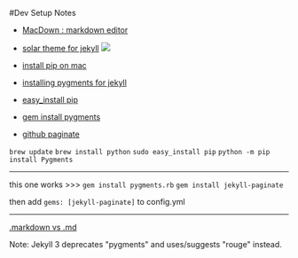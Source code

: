 #Dev Setup Notes 
 
* [MacDown : markdown editor](http://macdown.uranusjr.com/)
 
<!-- ![](http://macdown.uranusjr.com/static/base/img/logo.png) -->
 
* [solar theme for jekyll](https://github.com/howkj1/solar-theme-jekyll.git)
![](https://camo.githubusercontent.com/6f968e8ecb93a5f49e5408fdba6770a18b68f851/687474703a2f2f692e696d6775722e636f6d2f556e6e52686b742e706e67)
 
* [install pip on mac](http://stackoverflow.com/questions/17271319/installing-pip-on-mac-os-x) 
* [installing pygments for jekyll](http://jekyll-windows.juthilo.com/3-syntax-highlighting/) 
* [easy_install pip](http://stackoverflow.com/questions/17271319/installing-pip-on-mac-os-x)
* [gem install pygments](http://stackoverflow.com/questions/33439019/jekyll-serve-didnt-work-it-looks-like-you-dont-have-pygments-or-one-of-its-dep)
* [github paginate](https://github.com/jekyll/jekyll-paginate)

`brew update`
`brew install python`
`sudo easy_install pip`
`python -m pip install Pygments`

-----

this one works >>> 
`gem install pygments.rb`
`gem install jekyll-paginate`

then add 
`gems: [jekyll-paginate]` 
to config.yml

-----


[.markdown vs .md](http://superuser.com/questions/249436/file-extension-for-markdown-files)

Note: 
Jekyll 3 deprecates "pygments" and uses/suggests "rouge" instead.


